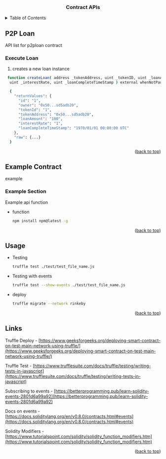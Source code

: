 <br />
<div align="center">
    <h3 align="center">Contract APIs</h3>
</div>

<!-- TABLE OF CONTENTS -->
<details>
  <summary>Table of Contents</summary>
  <ol>
    <li>
      <a href="#p2p-loan">P2P Loan</a>
      <ul>
        <li><a href="#execute-loan">Execute Loan</a></li>
      </ul>
    </li>
    <li>
      <a href="#example-contract">Example Contract</a>
      <ul>
        <li><a href="#example-section">Example Section</a></li>
      </ul>
    </li>
    <li><a href="#usage">Usage</a></li>
    <li><a href="#links">Links</a></li>
  </ol>
</details>



<!-- P2P LOAN -->
## P2P Loan
API list for p2ploan contract

### Execute Loan
1. creates a new loan instance 
  ```sh
   function createLoan( address _tokenAddress, uint _tokenID, uint _loanAmount,
    uint _interestRate, uint _loanCompleteTimeStamp ) external whenNotPaused 
  ```  
  ```sh
    {
      "returnValues": {
        "id": "1",
        "owner": "0x50...sd5adb20",
        "tokenId": "1",
        "tokenAddress": "0x50...sd5adb20",
        "loanAmount": "100",
        "interestRate": "1",
        "loanCompleteTimeStamp": "1970/01/01 00:00:00 UTC"
      },
      "raw": {...}
    }
  ```
<p align="right">(<a href="#top">back to top</a>)</p>

<!-- EXAMPLE CONTRACT -->
## Example Contract
example
### Example Section

Example api function
* function
  ```sh
  npm install npm@latest -g
  ```

<p align="right">(<a href="#top">back to top</a>)</p>



<!-- USAGE EXAMPLES -->
## Usage
* Testing
  ```sh
  truffle test ./test/test_file_name.js
  ```
* Testing with events
  ```sh
  truffle test --show-events ./test/test_file_name.js
  ```
* deploy
  ```sh
  truffle migrate --network rinkeby
  ```

<p align="right">(<a href="#top">back to top</a>)</p>


<!-- LINKS -->
## Links

Truffle Deploy - [https://www.geeksforgeeks.org/deploying-smart-contract-on-test-main-network-using-truffle/](https://www.geeksforgeeks.org/deploying-smart-contract-on-test-main-network-using-truffle/)

Truffle Test - [https://www.trufflesuite.com/docs/truffle/testing/writing-tests-in-javascript](https://www.trufflesuite.com/docs/truffle/testing/writing-tests-in-javascript)

Subscribing to events - [https://betterprogramming.pub/learn-solidity-events-2801d6a99a92](https://betterprogramming.pub/learn-solidity-events-2801d6a99a92)

Docs on events - [https://docs.soliditylang.org/en/v0.8.0/contracts.html#events](https://docs.soliditylang.org/en/v0.8.0/contracts.html#events)

Solidity Modifiers - [https://www.tutorialspoint.com/solidity/solidity_function_modifiers.htm](https://www.tutorialspoint.com/solidity/solidity_function_modifiers.htm)

<p align="right">(<a href="#top">back to top</a>)</p>

